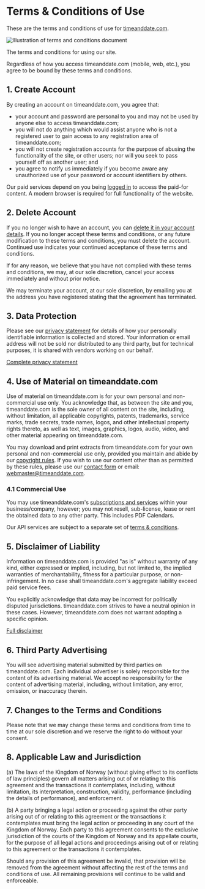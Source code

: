 Terms & Conditions of Use
=========================

These are the terms and conditions of use for [timeanddate.com](https://www.timeanddate.com/).

![Illustration of terms and conditions document](//c.tadst.com/gfx/600x337/og-t-and-c.png?1)

The terms and conditions for using our site.

Regardless of how you access timeanddate.com (mobile, web, etc.), you agree to be bound by these terms and conditions.

1\. Create Account
------------------

By creating an account on timeanddate.com, you agree that:

*   your account and password are personal to you and may not be used by anyone else to access timeanddate.com;
*   you will not do anything which would assist anyone who is not a registered user to gain access to any registration area of timeanddate.com;
*   you will not create registration accounts for the purpose of abusing the functionality of the site, or other users; nor will you seek to pass yourself off as another user; and
*   you agree to notify us immediately if you become aware any unauthorized use of your password or account identifiers by others.

Our paid services depend on you being [logged in](https://www.timeanddate.com/custom/modify.html) to access the paid-for content. A modern browser is required for full functionality of the website.

2\. Delete Account
------------------

If you no longer wish to have an account, you can [delete it in your account details](https://www.timeanddate.com/custom/modify.html). If you no longer accept these terms and conditions, or any future modification to these terms and conditions, you must delete the account. Continued use indicates your continued acceptance of these terms and conditions.

If for any reason, we believe that you have not complied with these terms and conditions, we may, at our sole discretion, cancel your access immediately and without prior notice.

We may terminate your account, at our sole discretion, by emailing you at the address you have registered stating that the agreement has terminated.

3\. Data Protection
-------------------

Please see our [privacy statement](https://www.timeanddate.com/information/privacy.html) for details of how your personally identifiable information is collected and stored. Your information or email address will not be sold nor distributed to any third party, but for technical purposes, it is shared with vendors working on our behalf.

[Complete privacy statement](https://www.timeanddate.com/information/privacy.html)

4\. Use of Material on timeanddate.com
--------------------------------------

Use of material on timeanddate.com is for your own personal and non-commercial use only. You acknowledge that, as between the site and you, timeanddate.com is the sole owner of all content on the site, including, without limitation, all applicable copyrights, patents, trademarks, service marks, trade secrets, trade names, logos, and other intellectual property rights thereto, as well as text, images, graphics, logos, audio, video, and other material appearing on timeanddate.com.

You may download and print extracts from timeanddate.com for your own personal and non-commercial use only, provided you maintain and abide by our [copyright rules](https://www.timeanddate.com/information/copyright.html). If you wish to use our content other than as permitted by these rules, please use our [contact form](https://www.timeanddate.com/information/feedback.html?url=/) or email: [webmaster@timeanddate.com](mailto:webmaster@timeanddate.com).

### 4.1 Commercial Use

You may use timeanddate.com's [subscriptions and services](https://www.timeanddate.com/services/) within your business/company, however; you may not resell, sub-license, lease or rent the obtained data to any other party. This includes PDF Calendars.

Our API services are subject to a separate set of [terms & conditions](https://services.timeanddate.com/api/terms.html).

5\. Disclaimer of Liability
---------------------------

Information on timeanddate.com is provided "as is" without warranty of any kind, either expressed or implied, including, but not limited to, the implied warranties of merchantability, fitness for a particular purpose, or non-infringement. In no case shall timeanddate.com's aggregate liability exceed paid service fees.

You explicitly acknowledge that data may be incorrect for politically disputed jurisdictions. timeanddate.com strives to have a neutral opinion in these cases. However, timeanddate.com does not warrant adopting a specific opinion.

[Full disclaimer](https://www.timeanddate.com/information/disclaimer.html)

6\. Third Party Advertising
---------------------------

You will see advertising material submitted by third parties on timeanddate.com. Each individual advertiser is solely responsible for the content of its advertising material. We accept no responsibility for the content of advertising material, including, without limitation, any error, omission, or inaccuracy therein.

7\. Changes to the Terms and Conditions
---------------------------------------

Please note that we may change these terms and conditions from time to time at our sole discretion and we reserve the right to do without your consent.

8\. Applicable Law and Jurisdiction
-----------------------------------

(a) The laws of the Kingdom of Norway (without giving effect to its conflicts of law principles) govern all matters arising out of or relating to this agreement and the transactions it contemplates, including, without limitation, its interpretation, construction, validity, performance (including the details of performance), and enforcement.

(b) A party bringing a legal action or proceeding against the other party arising out of or relating to this agreement or the transactions it contemplates must bring the legal action or proceeding in any court of the Kingdom of Norway. Each party to this agreement consents to the exclusive jurisdiction of the courts of the Kingdom of Norway and its appellate courts, for the purpose of all legal actions and proceedings arising out of or relating to this agreement or the transactions it contemplates.

Should any provision of this agreement be invalid, that provision will be removed from the agreement without affecting the rest of the terms and conditions of use. All remaining provisions will continue to be valid and enforceable.